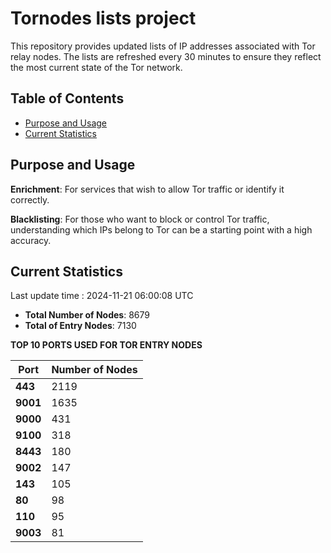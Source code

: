 # Tornodes lists project

This repository provides updated lists of IP addresses associated with Tor relay nodes. The lists are refreshed every 30 minutes to ensure they reflect the most current state of the Tor network.

## Table of Contents

- [Purpose and Usage](#purpose-and-usage)
- [Current Statistics](#current-statistics)


## Purpose and Usage

**Enrichment**: For services that wish to allow Tor traffic or identify it correctly.

**Blacklisting**: For those who want to block or control Tor traffic, understanding which IPs belong to Tor can be a starting point with a high accuracy.

## Current Statistics

Last update time : 2024-11-21 06:00:08 UTC

- **Total Number of Nodes**: 8679
- **Total of Entry Nodes**: 7130

**TOP 10 PORTS USED FOR TOR ENTRY NODES**

| **Port** | **Number of Nodes** |
|------|-----------------|
| **443**   | 2119  |
| **9001**   | 1635  |
| **9000**   | 431  |
| **9100**   | 318  |
| **8443**   | 180  |
| **9002**   | 147  |
| **143**   | 105  |
| **80**   | 98  |
| **110**   | 95  |
| **9003**   | 81  |

